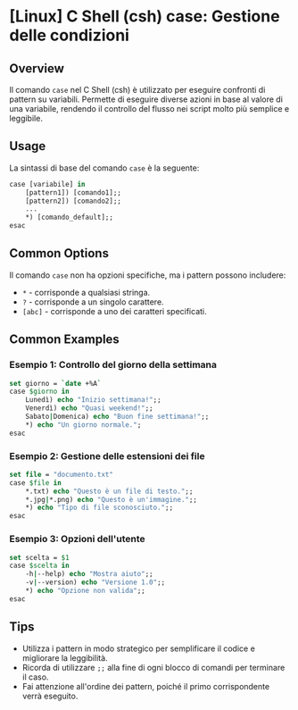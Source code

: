 # [Linux] C Shell (csh) case: Gestione delle condizioni

## Overview
Il comando `case` nel C Shell (csh) è utilizzato per eseguire confronti di pattern su variabili. Permette di eseguire diverse azioni in base al valore di una variabile, rendendo il controllo del flusso nei script molto più semplice e leggibile.

## Usage
La sintassi di base del comando `case` è la seguente:

```csh
case [variabile] in
    [pattern1]) [comando1];;
    [pattern2]) [comando2];;
    ...
    *) [comando_default];;
esac
```

## Common Options
Il comando `case` non ha opzioni specifiche, ma i pattern possono includere:
- `*` - corrisponde a qualsiasi stringa.
- `?` - corrisponde a un singolo carattere.
- `[abc]` - corrisponde a uno dei caratteri specificati.

## Common Examples

### Esempio 1: Controllo del giorno della settimana
```csh
set giorno = `date +%A`
case $giorno in
    Lunedì) echo "Inizio settimana!";;
    Venerdì) echo "Quasi weekend!";;
    Sabato|Domenica) echo "Buon fine settimana!";;
    *) echo "Un giorno normale."; 
esac
```

### Esempio 2: Gestione delle estensioni dei file
```csh
set file = "documento.txt"
case $file in
    *.txt) echo "Questo è un file di testo.";;
    *.jpg|*.png) echo "Questo è un'immagine.";;
    *) echo "Tipo di file sconosciuto.";;
esac
```

### Esempio 3: Opzioni dell'utente
```csh
set scelta = $1
case $scelta in
    -h|--help) echo "Mostra aiuto";;
    -v|--version) echo "Versione 1.0";;
    *) echo "Opzione non valida";;
esac
```

## Tips
- Utilizza i pattern in modo strategico per semplificare il codice e migliorare la leggibilità.
- Ricorda di utilizzare `;;` alla fine di ogni blocco di comandi per terminare il caso.
- Fai attenzione all'ordine dei pattern, poiché il primo corrispondente verrà eseguito.